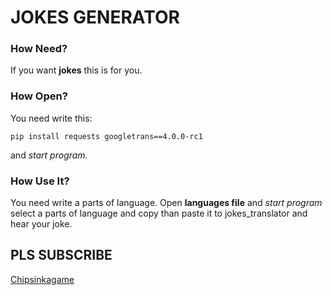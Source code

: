# JOKES GENERATOR

### How Need?
If you want **jokes** this is for you.
### How Open?
You need write this:
```
pip install requests googletrans==4.0.0-rc1
```
and _start program._
### How Use It?
You need write a parts of language.
Open **languages file** and _start program_
select a parts of language and copy than paste it
to jokes_translator and hear your joke.
## PLS SUBSCRIBE
[Chipsinkagame](https://www.youtube.com/channel/UC8WEUnlETWORTIWI4jb339A)